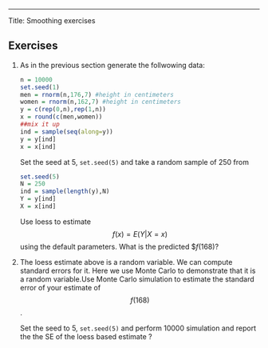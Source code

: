 ---
Title: Smoothing exercises

## Exercises


1. As in the previous section generate the follwowing data:
  
    
    ```r
    n = 10000
    set.seed(1)
    men = rnorm(n,176,7) #height in centimeters
    women = rnorm(n,162,7) #height in centimeters
    y = c(rep(0,n),rep(1,n))
    x = round(c(men,women))
    ##mix it up
    ind = sample(seq(along=y))
    y = y[ind]
    x = x[ind]
    ```

    Set the seed at 5, `set.seed(5)` and take a random sample of 250 from

    
    ```r
    set.seed(5)
    N = 250
    ind = sample(length(y),N)
    Y = y[ind]
    X = x[ind]
    ```

    Use loess to estimate $$f(x)=E(Y|X=x)$$ using the default parameters. What is the predicted $$f(168)$?



2. The loess estimate above is a random variable. We can compute standard errors for it. Here we use Monte Carlo to demonstrate that it is a random variable.Use Monte Carlo simulation to estimate the standard error of your estimate of $$f(168)$$. 

    Set the seed to 5, `set.seed(5)` and perform 10000 simulation and report the the SE of the loess based estimate ?




